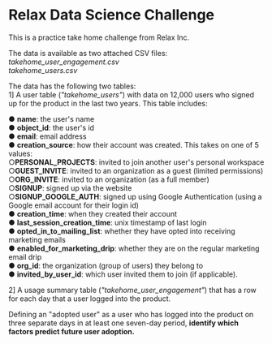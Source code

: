 # Relax Data Science Challenge

This is a practice take home challenge from Relax Inc.

The data is available as two attached CSV files:   
*takehome_user_engagement.csv*  
*takehome_users.csv*

The data has the following two tables:   
1] A user table (*"takehome_users"*) with data on 12,000 users who signed up for the product in the last two years.  This table includes:   

● __name__: the user's name   
● __object_id__: the user's id   
● __email__: email address   
● __creation_source__: how their account was created. This takes on one of 5 values:   
     ○__PERSONAL_PROJECTS__: invited to join another user's personal workspace   
     ○__GUEST_INVITE__: invited to an organization as a guest (limited permissions)   
     ○__ORG_INVITE__: invited to an organization (as a full member)   
     ○__SIGNUP__: signed up via the website   
     ○__SIGNUP_GOOGLE_AUTH__: signed up using Google Authentication (using a Google email account for their login id)   
● __creation_time__: when they created their account   
● __last_session_creation_time__: unix timestamp of last login   
● __opted_in_to_mailing_list__: whether they have opted into receiving marketing emails   
● __enabled_for_marketing_drip__: whether they are on the regular marketing email drip   
● __org_id__: the organization (group of users) they belong to   
● __invited_by_user_id__: which user invited them to join (if applicable).   

2] A usage summary table (*"takehome_user_engagement"*) that has a row for each day that a user logged into the product. 

Defining an "adopted user" as a user who has logged into the product on three separate days in at least one seven-day period, **identify which factors predict future user adoption.** 